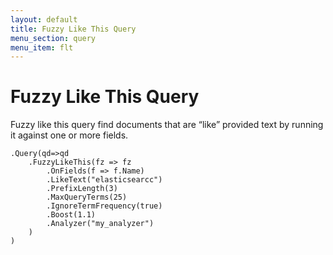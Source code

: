 ```yaml
---
layout: default
title: Fuzzy Like This Query
menu_section: query
menu_item: flt
---
```



# Fuzzy Like This Query
Fuzzy like this query find documents that are “like” provided text by running it against one or more fields.

	.Query(qd=>qd
		.FuzzyLikeThis(fz => fz
			.OnFields(f => f.Name)
			.LikeText("elasticsearcc")
			.PrefixLength(3)
			.MaxQueryTerms(25)
			.IgnoreTermFrequency(true)
			.Boost(1.1)
			.Analyzer("my_analyzer")
		)
	)



